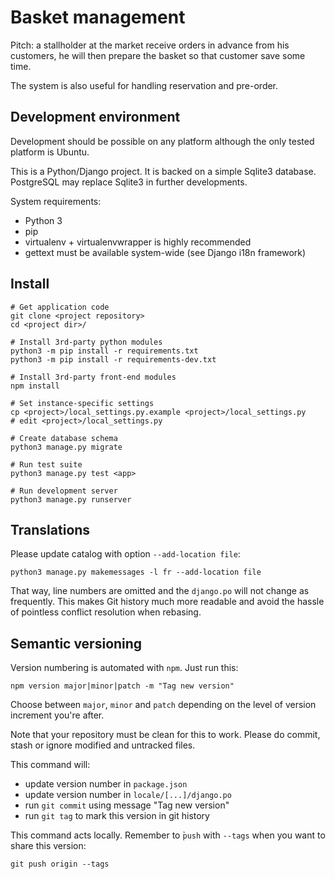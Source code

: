 Basket management
=================

Pitch: a stallholder at the market receive orders in advance from his customers,
he will then prepare the basket so that customer save some time.

The system is also useful for handling reservation and pre-order.


Development environment
-----------------------

Development should be possible on any platform although the only tested
platform is Ubuntu.

This is a Python/Django project. It is backed on a simple Sqlite3 database.
PostgreSQL may replace Sqlite3 in further developments.

System requirements:

* Python 3
* pip
* virtualenv + virtualenvwrapper is highly recommended
* gettext must be available system-wide (see Django i18n framework)


Install
-------

    # Get application code
    git clone <project repository>
    cd <project dir>/

    # Install 3rd-party python modules
    python3 -m pip install -r requirements.txt
    python3 -m pip install -r requirements-dev.txt

    # Install 3rd-party front-end modules
    npm install

    # Set instance-specific settings
    cp <project>/local_settings.py.example <project>/local_settings.py
    # edit <project>/local_settings.py

    # Create database schema
    python3 manage.py migrate

    # Run test suite
    python3 manage.py test <app>

    # Run development server
    python3 manage.py runserver


Translations
------------

Please update catalog with option `--add-location file`:

    python3 manage.py makemessages -l fr --add-location file

That way, line numbers are omitted and the `django.po` will not change as
frequently. This makes Git history much more readable and avoid the hassle
of pointless conflict resolution when rebasing.

Semantic versioning
-------------------

Version numbering is automated with `npm`. Just run this:

    npm version major|minor|patch -m "Tag new version"

Choose between `major`, `minor` and `patch` depending on the level of version
increment you're after.

Note that your repository must be clean for this to work. Please do commit,
stash or ignore modified and untracked files.

This command will:
* update version number in `package.json`
* update version number in `locale/[...]/django.po`
* run `git commit` using message "Tag new version"
* run `git tag` to mark this version in git history

This command acts locally. Remember to ̀`push` with `--tags` when you want to
share this version:

    git push origin --tags
